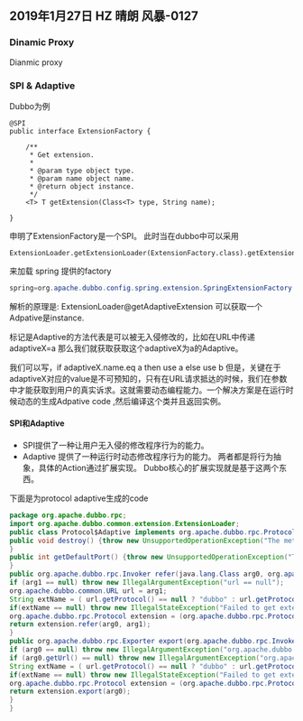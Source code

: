 ## 2019年1月27日 HZ 晴朗  风暴-0127


### Dinamic Proxy 

Dianmic proxy 




### SPI & Adaptive 

Dubbo为例

```
@SPI
public interface ExtensionFactory {

    /**
     * Get extension.
     *
     * @param type object type.
     * @param name object name.
     * @return object instance.
     */
    <T> T getExtension(Class<T> type, String name);

}

```

申明了ExtensionFactory是一个SPI。 此时当在dubbo中可以采用

```
ExtensionLoader.getExtensionLoader(ExtensionFactory.class).getExtension("spring")
```
来加载 spring 提供的factory

``` java
spring=org.apache.dubbo.config.spring.extension.SpringExtensionFactory
```

解析的原理是:
ExtensionLoader@getAdaptiveExtension 可以获取一个Adpative是instance.

标记是Adaptive的方法代表是可以被无入侵修改的，比如在URL中传递 adaptiveX=a
那么我们就获取获取这个adaptiveX为a的Adaptive。

我们可以写，if adaptiveX.name.eq a  then use a else use b 
但是，关键在于 adaptiveX对应的value是不可预知的，只有在URL请求抵达的时候，我们在参数中才能获取到用户的真实诉求。这就需要动态编程能力。一个解决方案是在运行时候动态的生成Adpative code ,然后编译这个类并且返回实例。

#### SPI和Adaptive
- SPI提供了一种让用户无入侵的修改程序行为的能力。
- Adaptive 提供了一种运行时动态修改程序行为的能力。
两者都是将行为抽象，具体的Action通过扩展实现。 Dubbo核心的扩展实现就是基于这两个东西。

下面是为protocol adaptive生成的code
``` java
package org.apache.dubbo.rpc;
import org.apache.dubbo.common.extension.ExtensionLoader;
public class Protocol$Adaptive implements org.apache.dubbo.rpc.Protocol {
public void destroy() {throw new UnsupportedOperationException("The method public abstract void org.apache.dubbo.rpc.Protocol.destroy() of interface org.apache.dubbo.rpc.Protocol is not adaptive method!");
}
public int getDefaultPort() {throw new UnsupportedOperationException("The method public abstract int org.apache.dubbo.rpc.Protocol.getDefaultPort() of interface org.apache.dubbo.rpc.Protocol is not adaptive method!");
}
public org.apache.dubbo.rpc.Invoker refer(java.lang.Class arg0, org.apache.dubbo.common.URL arg1) throws org.apache.dubbo.rpc.RpcException {
if (arg1 == null) throw new IllegalArgumentException("url == null");
org.apache.dubbo.common.URL url = arg1;
String extName = ( url.getProtocol() == null ? "dubbo" : url.getProtocol() );
if(extName == null) throw new IllegalStateException("Failed to get extension (org.apache.dubbo.rpc.Protocol) name from url (" + url.toString() + ") use keys([protocol])");
org.apache.dubbo.rpc.Protocol extension = (org.apache.dubbo.rpc.Protocol)ExtensionLoader.getExtensionLoader(org.apache.dubbo.rpc.Protocol.class).getExtension(extName);
return extension.refer(arg0, arg1);
}
public org.apache.dubbo.rpc.Exporter export(org.apache.dubbo.rpc.Invoker arg0) throws org.apache.dubbo.rpc.RpcException {
if (arg0 == null) throw new IllegalArgumentException("org.apache.dubbo.rpc.Invoker argument == null");
if (arg0.getUrl() == null) throw new IllegalArgumentException("org.apache.dubbo.rpc.Invoker argument getUrl() == null");org.apache.dubbo.common.URL url = arg0.getUrl();
String extName = ( url.getProtocol() == null ? "dubbo" : url.getProtocol() );
if(extName == null) throw new IllegalStateException("Failed to get extension (org.apache.dubbo.rpc.Protocol) name from url (" + url.toString() + ") use keys([protocol])");
org.apache.dubbo.rpc.Protocol extension = (org.apache.dubbo.rpc.Protocol)ExtensionLoader.getExtensionLoader(org.apache.dubbo.rpc.Protocol.class).getExtension(extName);
return extension.export(arg0);
}
}
```


